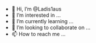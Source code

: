 - 👋 Hi, I’m @Ladis1aus
- 👀 I’m interested in ...
- 🌱 I’m currently learning ...
- 💞️ I’m looking to collaborate on ...
- 📫 How to reach me ...

<!---
Ladis1aus/Ladis1aus is a ✨ special ✨ repository because its `README.md` (this file) appears on your GitHub profile.
You can click the Preview link to take a look at your changes.
--->
